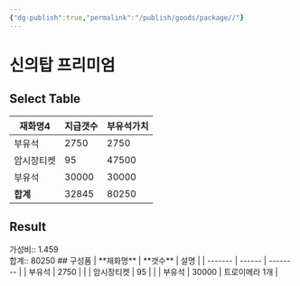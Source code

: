 ```yaml
---
{"dg-publish":true,"permalink":"/publish/goods/package//"}
---
```



# 신의탑 프리미엄
## Select Table
<div><table class="dataview table-view-table"><thead class="table-view-thead"><tr class="table-view-tr-header"><th class="table-view-th"><span>재화명</span><span class="dataview small-text">4</span></th><th class="table-view-th"><span>지급갯수</span></th><th class="table-view-th"><span>부유석가치</span></th></tr></thead><tbody class="table-view-tbody"><tr><td><span>부유석</span></td><td>2750</td><td>2750</td></tr><tr><td><span>암시장티켓</span></td><td>95</td><td>47500</td></tr><tr><td><span>부유석</span></td><td>30000</td><td>30000</td></tr><tr><td><span><strong>합계</strong></span></td><td>32845</td><td>80250</td></tr></tbody></table></div><p><span><h2 data-heading="Result" dir="auto">Result</h2></span></p><span><span>가성비:: 1.459 <br></span></span><span><span>합계:: 80250</span></span>
## 구성품
| **재화명** | **갯수** | 설명       |
| ------- | ------ | -------- |
| 부유석     | 2750   |          |
| 암시장티켓   | 95     |          |
| 부유석     | 30000  | 트로이메라 1개 |



